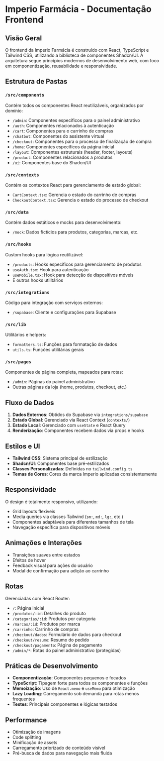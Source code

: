 
# Imperio Farmácia - Documentação Frontend

## Visão Geral

O frontend da Imperio Farmácia é construído com React, TypeScript e Tailwind CSS, utilizando a biblioteca de componentes Shadcn/UI. A arquitetura segue princípios modernos de desenvolvimento web, com foco em componentização, reusabilidade e responsividade.

## Estrutura de Pastas

### `/src/components`

Contém todos os componentes React reutilizáveis, organizados por domínio:

- `/admin`: Componentes específicos para o painel administrativo
- `/auth`: Componentes relacionados à autenticação
- `/cart`: Componentes para o carrinho de compras
- `/chatbot`: Componentes do assistente virtual
- `/checkout`: Componentes para o processo de finalização de compra
- `/home`: Componentes específicos da página inicial
- `/layout`: Componentes estruturais (header, footer, layouts)
- `/product`: Componentes relacionados a produtos
- `/ui`: Componentes base do Shadcn/UI

### `/src/contexts`

Contém os contextos React para gerenciamento de estado global:

- `CartContext.tsx`: Gerencia o estado do carrinho de compras
- `CheckoutContext.tsx`: Gerencia o estado do processo de checkout

### `/src/data`

Contém dados estáticos e mocks para desenvolvimento:

- `/mock`: Dados fictícios para produtos, categorias, marcas, etc.

### `/src/hooks`

Custom hooks para lógica reutilizável:

- `/products`: Hooks específicos para gerenciamento de produtos
- `useAuth.tsx`: Hook para autenticação
- `useMobile.tsx`: Hook para detecção de dispositivos móveis
- E outros hooks utilitários

### `/src/integrations`

Código para integração com serviços externos:

- `/supabase`: Cliente e configurações para Supabase

### `/src/lib`

Utilitários e helpers:

- `formatters.ts`: Funções para formatação de dados
- `utils.ts`: Funções utilitárias gerais

### `/src/pages`

Componentes de página completa, mapeados para rotas:

- `/admin`: Páginas do painel administrativo
- Outras páginas da loja (home, produtos, checkout, etc.)

## Fluxo de Dados

1. **Dados Externos**: Obtidos do Supabase via `integrations/supabase`
2. **Estado Global**: Gerenciado via React Context (`contexts/`)
3. **Estado Local**: Gerenciado com `useState` e React Query
4. **Renderização**: Componentes recebem dados via props e hooks

## Estilos e UI

- **Tailwind CSS**: Sistema principal de estilização
- **Shadcn/UI**: Componentes base pré-estilizados
- **Classes Personalizadas**: Definidas no `tailwind.config.ts`
- **Temas de Cores**: Cores da marca Imperio aplicadas consistentemente

## Responsividade

O design é totalmente responsivo, utilizando:

- Grid layouts flexíveis
- Media queries via classes Tailwind (`sm:`, `md:`, `lg:`, etc.)
- Componentes adaptáveis para diferentes tamanhos de tela
- Navegação específica para dispositivos móveis

## Animações e Interações

- Transições suaves entre estados
- Efeitos de hover
- Feedback visual para ações do usuário
- Modal de confirmação para adição ao carrinho

## Rotas

Gerenciadas com React Router:

- `/`: Página inicial
- `/produtos/:id`: Detalhes do produto
- `/categorias/:id`: Produtos por categoria
- `/marcas/:id`: Produtos por marca
- `/carrinho`: Carrinho de compras
- `/checkout/dados`: Formulário de dados para checkout
- `/checkout/resumo`: Resumo do pedido
- `/checkout/pagamento`: Página de pagamento
- `/admin/*`: Rotas do painel administrativo (protegidas)

## Práticas de Desenvolvimento

- **Componentização**: Componentes pequenos e focados
- **TypeScript**: Tipagem forte para todos os componentes e funções
- **Memoização**: Uso de `React.memo` e `useMemo` para otimização
- **Lazy Loading**: Carregamento sob demanda para rotas menos frequentes
- **Testes**: Principais componentes e lógicas testados

## Performance

- Otimização de imagens
- Code splitting
- Minificação de assets
- Carregamento priorizado de conteúdo visível
- Pré-busca de dados para navegação mais fluida
